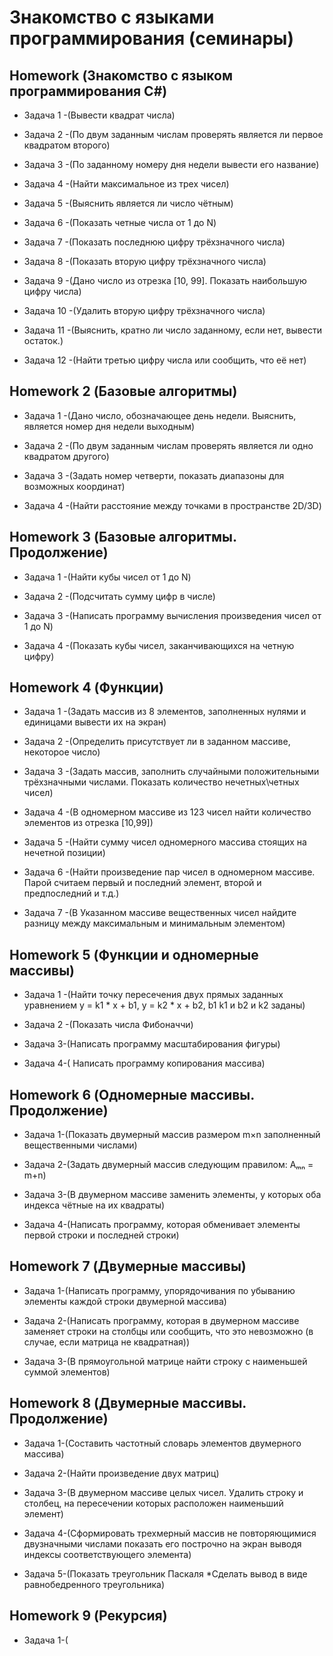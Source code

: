 #                                        Знакомство с языками программирования (семинары)

## Homework (Знакомство с языком программирования С#)

* Задача 1 -(Вывести квадрат числа)

* Задача 2 -(По двум заданным числам проверять является ли первое квадратом второго)

* Задача 3 -(По заданному номеру дня недели вывести его название)

* Задача 4 -(Найти максимальное из трех чисел)

* Задача 5 -(Выяснить является ли число чётным)

* Задача 6 -(Показать четные числа от 1 до N)

* Задача 7 -(Показать последнюю цифру трёхзначного числа)

* Задача 8 -(Показать вторую цифру трёхзначного числа)

* Задача 9 -(Дано число из отрезка [10, 99]. Показать наибольшую цифру числа)

* Задача 10 -(Удалить вторую цифру трёхзначного числа)

* Задача 11 -(Выяснить, кратно ли число заданному, если нет, вывести остаток.)

* Задача 12 -(Найти третью цифру числа или сообщить, что её нет)

## Homework 2 (Базовые алгоритмы)

* Задача 1 -(Дано число, обозначающее день недели. Выяснить, является номер дня недели выходным)

* Задача 2 -(По двум заданным числам проверять является ли одно квадратом другого)

* Задача 3 -(Задать номер четверти, показать диапазоны для возможных координат)

* Задача 4 -(Найти расстояние между точками в пространстве 2D/3D)

## Homework 3 (Базовые алгоритмы. Продолжение)

* Задача 1 -(Найти кубы чисел от 1 до N)

* Задача 2 -(Подсчитать сумму цифр в числе)

* Задача 3 -(Написать программу вычисления произведения чисел от 1 до N)

* Задача 4 -(Показать кубы чисел, заканчивающихся на четную цифру)

## Homework 4 (Функции)

* Задача 1 -(Задать массив из 8 элементов, заполненных нулями и единицами вывести их на экран)

* Задача 2 -(Определить присутствует ли в заданном массиве, некоторое число)

* Задача 3 -(Задать массив, заполнить случайными положительными трёхзначными числами. Показать количество нечетных\четных чисел)

* Задача 4 -(В одномерном массиве из 123 чисел найти количество элементов из отрезка [10,99])

* Задача 5 -(Найти сумму чисел одномерного массива стоящих на нечетной позиции)

* Задача 6 -(Найти произведение пар чисел в одномерном массиве. Парой считаем первый и последний элемент, второй и предпоследний и т.д.)

* Задача 7 -(В Указанном массиве вещественных чисел найдите разницу между максимальным и минимальным элементом)

## Homework 5 (Функции и одномерные массивы)

* Задача 1 -(Найти точку пересечения двух прямых заданных уравнением y = k1 * x + b1, y = k2 * x + b2, b1 k1 и b2 и k2 заданы)

* Задача 2 -(Показать числа Фибоначчи)

* Задача 3-(Написать программу масштабирования фигуры)

* Задача 4-( Написать программу копирования массива) 

## Homework 6 (Одномерные массивы. Продолжение)

* Задача 1-(Показать двумерный массив размером m×n заполненный вещественными числами)

* Задача 2-(Задать двумерный массив следующим правилом: Aₘₙ = m+n)

* Задача 3-(В двумерном массиве заменить элементы, у которых оба индекса чётные на их квадраты)

* Задача 4-(Написать программу, которая обменивает элементы первой строки и последней строки)

## Homework 7 (Двумерные массивы)

* Задача 1-(Написать программу, упорядочивания по убыванию элементы каждой строки двумерной массива)

* Задача 2-(Написать программу, которая в двумерном массиве заменяет строки на столбцы или сообщить, что это невозможно (в случае, если матрица не квадратная))

* Задача 3-(В прямоугольной матрице найти строку с наименьшей суммой элементов)

## Homework 8 (Двумерные массивы. Продолжение)

* Задача 1-(Составить частотный словарь элементов двумерного массива)

* Задача 2-(Найти произведение двух матриц)

* Задача 3-(В двумерном массиве целых чисел. Удалить строку и столбец, на пересечении которых расположен наименьший элемент)

* Задача 4-(Сформировать трехмерный массив не повторяющимися двузначными числами показать его построчно на экран выводя индексы соответствующего элемента)

* Задача 5-(Показать треугольник Паскаля *Сделать вывод в виде равнобедренного треугольника)

## Homework 9 (Рекурсия)

* Задача 1-(

